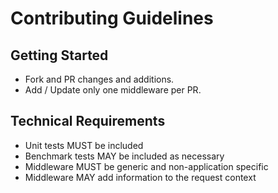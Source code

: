 # Contributing Guidelines

## Getting Started

 * Fork and PR changes and additions.
 * Add / Update only one middleware per PR.

## Technical Requirements
 * Unit tests MUST be included
 * Benchmark tests MAY be included as necessary
 * Middleware MUST  be generic and non-application specific
 * Middleware MAY add information to the request context
